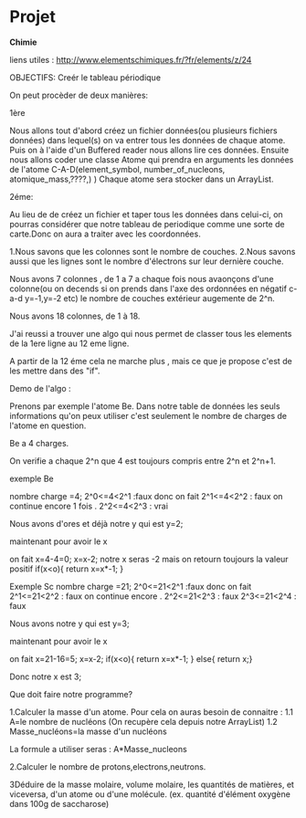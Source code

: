 # Projet

****Chimie****

liens utiles : http://www.elementschimiques.fr/?fr/elements/z/24



OBJECTIFS: Creér le tableau périodique


On peut procèder de deux manières:



1ère

Nous allons tout d'abord créez un fichier données(ou plusieurs fichiers données) dans lequel(s) on va entrer tous les données de chaque atome.
Puis on à l'aide d'un Buffered reader nous allons lire ces données.
Ensuite nous allons coder une classe Atome qui prendra en arguments les données de l'atome C-A-D(element_symbol, number_of_nucleons, atomique_mass,????,) )
Chaque atome sera stocker dans un ArrayList.



2éme:

Au lieu de de créez un fichier et taper tous les données dans celui-ci, on pourras considérer que notre tableau de periodique comme une sorte de carte.Donc on aura a traiter avec les coordonnées.

1.Nous savons que les colonnes sont le nombre de couches.
2.Nous savons aussi que les lignes sont le nombre d'électrons sur leur dernière couche.

Nous avons 7 colonnes , de 1 a 7 a chaque fois nous avaonçons d'une colonne(ou on decends si on prends dans l'axe des ordonnées en négatif c-a-d y=-1,y=-2 etc) le nombre de couches extérieur augemente de 2^n.

Nous avons 18 colonnes, de 1 à 18.

J'ai reussi a trouver une algo qui nous permet de classer tous les elements de la 1ere ligne au 12 eme ligne.

A partir de la 12 éme cela ne marche plus , mais ce que je propose c'est de les mettre dans des "if".

Demo de l'algo :

Prenons par exemple l'atome Be.
Dans notre table de données les seuls informations qu'on peux utiliser c'est seulement le nombre de charges de l'atome en question.

Be a 4 charges.

On verifie a chaque 2^n que 4 est toujours compris entre 2^n et 2^n+1.

exemple Be

nombre charge =4;
 2^0<=4<2^1 :faux 
 donc on fait
 2^1<=4<2^2 : faux
 on continue encore 1 fois .
 2^2<=4<2^3 : vrai
 
 Nous avons d'ores et déjà notre y qui est y=2;
 
 maintenant pour avoir le x 
 
 on fait x=4-4=0;
         x=x-2;
         notre x seras -2 mais on retourn toujours la valeur positif
         if(x<o){
         return x=x*-1;
          }

Exemple Sc
nombre charge =21;
 2^0<=21<2^1 :faux 
 donc on fait
 2^1<=21<2^2 : faux 
 on continue encore .
 2^2<=21<2^3 : faux
  2^3<=21<2^4 : faux
 
 Nous avons notre y qui est y=3;
 
 maintenant pour avoir le x 
 
 on fait x=21-16=5;
         x=x-2;
         if(x<o){
         return x=x*-1;
          }
          else{
          return x;}
          
Donc notre x est 3;




Que doit faire notre programme?

1.Calculer la masse d'un atome.
Pour cela on auras besoin de connaitre :
1.1 A=le nombre de nucléons (On recupère cela depuis notre ArrayList) 
1.2 Masse_nucléons=la masse d'un nucléons

La formule a utiliser seras : A*Masse_nucleons


2.Calculer le nombre de protons,electrons,neutrons.

3Déduire de la masse molaire, volume molaire, les quantités de matières, et viceversa, d'un atome ou d'une molécule.
(ex. quantité d'élément oxygène dans 100g de saccharose)


